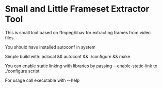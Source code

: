 Small and Little Frameset Extractor Tool
======
This is small tool based on ffmpeg/libav for extracting frames from video files.

You should have installed autoconf in system

Simple build with: aclocal && autoconf && ./configure && make

You can enable static linking with libraries by passing --enable-static-link to ./configure script

For usage call executable with --help